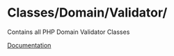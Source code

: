 # Classes/Domain/Validator/

Contains all PHP Domain Validator Classes

[Documentation](https://docs.typo3.org/m/typo3/reference-coreapi/10.4/en-us/ExtensionArchitecture/Extbase/Reference/Domain/Validator.html)